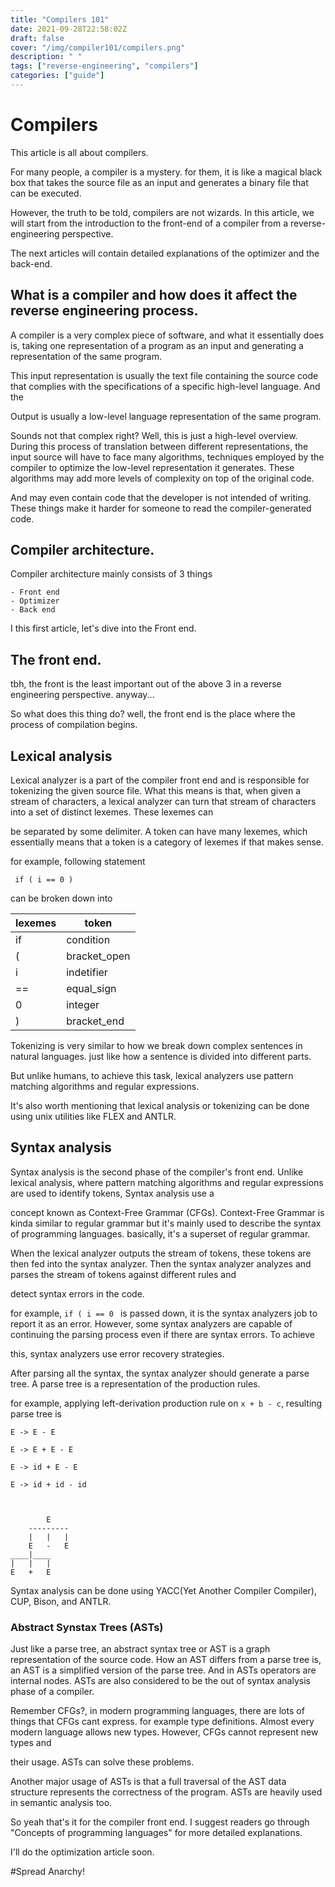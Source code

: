 ```yaml
---
title: "Compilers 101"
date: 2021-09-28T22:58:02Z
draft: false
cover: "/img/compiler101/compilers.png"
description: " "
tags: ["reverse-engineering", "compilers"]
categories: ["guide"]
---
```


# Compilers

This article is all about compilers.

For many people, a compiler is a mystery. for them, it is like a magical black box that takes the source file as an input and generates a binary file that can be executed.

However, the truth to be told, compilers are not wizards. In this article, we will start from the introduction to the front-end of a compiler from a reverse-engineering perspective.

The next articles will contain detailed explanations of the optimizer and the back-end.



## What is a compiler and how does it affect the reverse engineering process.

A compiler is a very complex piece of software, and what it essentially does is, taking one representation of a program as an input and generating a representation of the same program.

This input representation is usually the text file containing the source code that complies with the specifications of a specific high-level language. And the

Output is usually a low-level language representation of the same program.



Sounds not that complex right? Well, this is just a high-level overview. During this process of translation between different representations, the input source will have to face many algorithms, techniques employed by the compiler to optimize the low-level representation it generates. These algorithms may add more levels of complexity on top of the original code. 

And may even contain code that the developer is not intended of writing. These things make it harder for someone to read the compiler-generated code.



## Compiler architecture.

Compiler architecture mainly consists of 3 things

    - Front end
    - Optimizer
    - Back end

I this first article, let's dive into the Front end.

## The front end.

tbh, the front is the least important out of the above 3 in a reverse engineering perspective. anyway...

So what does this thing do? well, the front end is the place where the process of compilation begins. 

## Lexical analysis

Lexical analyzer is a part of the compiler front end and is responsible for tokenizing the given source file. What this means is that, when given a stream of characters, a lexical analyzer can turn that stream of characters into a set of distinct lexemes. These lexemes can

be separated by some delimiter. A token can have many lexemes, which essentially means that a token is a category of lexemes if that makes sense.

for example, following statement

  `  if ( i == 0 ) `

can be broken down into

  | lexemes    |     token        |
  |------------|------------------|
  | if         |     condition    |
  | (          |     bracket_open |
  | i          |     indetifier   |
  | ==         |     equal_sign   |
  | 0          |     integer      |
  | )          |     bracket_end  |


Tokenizing is very similar to how we break down complex sentences in natural languages. just like how a sentence is divided into different parts.

But unlike humans, to achieve this task, lexical analyzers use pattern matching algorithms and regular expressions.

It's also worth mentioning that lexical analysis or tokenizing can be done using unix utilities like FLEX and ANTLR.

## Syntax analysis

Syntax analysis is the second phase of the compiler's front end. Unlike lexical analysis, where pattern matching algorithms and regular expressions are used to identify tokens, Syntax analysis use a

concept known as Context-Free Grammar (CFGs). Context-Free Grammar is kinda similar to regular grammar but it's mainly used to describe the syntax of programming languages. basically, it's a superset of regular grammar. 

When the lexical analyzer outputs the stream of tokens, these tokens are then fed into the syntax analyzer. Then the syntax analyzer analyzes and parses the stream of tokens against different rules and

detect syntax errors in the code.

for example, `if ( i == 0 ` is passed down, it is the syntax analyzers job to report it as an error. However, some syntax analyzers are capable of continuing the parsing process even if there are syntax errors. To achieve

this, syntax analyzers use error recovery strategies.

After parsing all the syntax, the syntax analyzer should generate a parse tree. A parse tree is a representation of the production rules.

for example, applying left-derivation production rule on ` x + b - c `, resulting parse tree is

    E -> E - E

    E -> E + E - E

    E -> id + E - E

    E -> id + id - id



            E
        ---------
        |   |   |
        E   -   E
    ____|____
    |   |   |
    E   +   E

Syntax analysis can be done using YACC(Yet Another Compiler Compiler), CUP, Bison, and ANTLR.

### Abstract Synstax Trees (ASTs)

Just like a parse tree, an abstract syntax tree or AST is a graph representation of the source code. How an AST differs from a parse tree is, an AST is a simplified version of the parse tree. And in ASTs operators are internal nodes. ASTs are also considered to be the out of syntax analysis phase of a compiler.

Remember CFGs?, in modern programming languages, there are lots of things that CFGs cant express. for example type definitions. Almost every modern language allows new types. However, CFGs cannot represent new types and

their usage. ASTs can solve these problems.

Another major usage of ASTs is that a full traversal of the AST data structure represents the correctness of the program. ASTs are heavily used in semantic analysis too.

So yeah that's it for the compiler front end. I suggest readers go through "Concepts of programming languages" for more detailed explanations.

I'll do the optimization article soon.

#Spread Anarchy!
